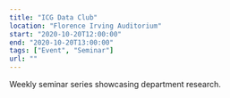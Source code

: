 ```yaml
---
title: "ICG Data Club"
location: "Florence Irving Auditorium"
start: "2020-10-20T12:00:00"
end: "2020-10-20T13:00:00"
tags: ["Event", "Seminar"]
url: ""
---
```


Weekly seminar series showcasing department research.

<!-- endexcerpt -->
